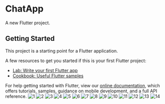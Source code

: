 # ChatApp

A new Flutter project.

## Getting Started

This project is a starting point for a Flutter application.

A few resources to get you started if this is your first Flutter project:

- [Lab: Write your first Flutter app](https://flutter.dev/docs/get-started/codelab)
- [Cookbook: Useful Flutter samples](https://flutter.dev/docs/cookbook)

For help getting started with Flutter, view our
[online documentation](https://flutter.dev/docs), which offers tutorials,
samples, guidance on mobile development, and a full API reference.
![1](https://user-images.githubusercontent.com/63581864/155014485-1831eb27-af33-4bcc-82b5-7b04ac7b6867.jpeg)
![2](https://user-images.githubusercontent.com/63581864/155014486-1fa13dea-2716-46b2-bf34-4ce6a682c79a.jpeg)
![3](https://user-images.githubusercontent.com/63581864/155014487-3bc2fa73-59f5-4c27-95be-1c85db737da9.jpeg)
![4](https://user-images.githubusercontent.com/63581864/155014488-9ed1e205-ab2e-4b74-9f20-4ef2f4619ead.jpeg)
![5](https://user-images.githubusercontent.com/63581864/155014490-5e1feb63-c526-4482-8013-f69b823ba92f.jpeg)
![6](https://user-images.githubusercontent.com/63581864/155014491-67b8f7ac-b73b-4689-ae7e-a35c27f33386.jpeg)
![7](https://user-images.githubusercontent.com/63581864/155014497-36e25442-e345-4776-a698-eb156fc09290.jpeg)
![8](https://user-images.githubusercontent.com/63581864/155014498-9d257985-1d37-49c9-9ed8-a0c61068093d.jpeg)
![9](https://user-images.githubusercontent.com/63581864/155014500-b81471b6-aaeb-45d6-b48c-4e832438cb14.jpeg)
![10](https://user-images.githubusercontent.com/63581864/155014503-f744990d-cc89-4038-bfcb-48956ee8d9ba.jpeg)
![11](https://user-images.githubusercontent.com/63581864/155014504-f5b88a46-8d49-4fdd-ba16-0a2052ad1fc8.jpeg)
![12](https://user-images.githubusercontent.com/63581864/155014505-1664f3e1-202c-424e-92ac-b49b08efe55e.jpeg)
![13](https://user-images.githubusercontent.com/63581864/155014468-fe89fb30-e06c-4523-a0e8-390d60d46e65.jpeg)
![14](https://user-images.githubusercontent.com/63581864/155014479-ff6abeab-040d-4ecd-ab6b-4894e1961b80.jpeg)

